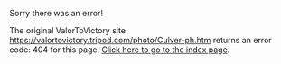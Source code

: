 

Sorry there was an error!

The original ValorToVictory site https://valortovictory.tripod.com/photo/Culver-ph.htm returns an error code: 404 for this page. [Click here to go to the index page](../index.md).